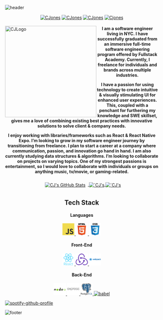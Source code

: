 <!--                                                                HEADER                                                                            -->

   ![header](https://capsule-render.vercel.app/api?type=waving&color=0:301D42,10:553373,20:7a49a5,30:6D4194,40:A17FC0,50:C9B6DB,60:A17FC0,70:6D4194,80:7a49a5,90:553373,100:301D42&height=180&text=CJ%20Jones&fontAlignY=35&animation=scaleIn&desc=Software%20Engineer&descAlign=80&descAlignY=59&descSize=30)
 
 <!--                                                                CONTACT ME                                                                       -->
<div>
   <p align="center">
   <p align="center" style="right:103%;"><a href="https://www.seejonesengineer.com/assets/CJsSoftwareEngineeringResume.24a34476.pdf" target="_blank"><img align="center" src="https://img.shields.io/badge/Resume-000000?style=for-the-badge&logo=resume&logoColor=white" alt="CJones"  /></a> <a href="https://www.linkedin.com/in/cjones1827/" target="_blank"><img align="center" src="https://img.shields.io/badge/LinkedIn-0077B5?style=for-the-badge&logo=linkedin&logoColor=white" alt="CJones" /></a> <a href="https://www.seejonesengineer.com/" target="_blank"><img align="center" src="https://img.shields.io/badge/Portfolio-000000?style=for-the-badge&logo=portfoliol&logoColor=white" alt="CJones"/></a> <a href="mailto:cj@seejonesengineer.com" target="blank"><img align="center" src="https://img.shields.io/badge/Email-D14836?style=for-the-badge&logo=gmail&logoColor=white" alt="Cjones" /></a>

  </p>
</div>
 
 <!--                                                                ABOUT ME                                                                         -->
<div>
  <img id='avatar' align="left" src= "https://i.imgur.com/crQOGMn.png" width='300' height='300' title='CJLogo'/>

  <h4 align="center" vertical-align="middle">
    <p align="center">I am a software engineer living in NYC. I have successfully graduated from an immersive full-time software engineering program offered by Fullstack Academy. Currently, I freelance for individuals and brands across multiple industries.
    </p>
    <p align="center">I have a passion for using technology to create intuitive & visually stimulating UI for enhanced user experiences. This, coupled with a penchant for furthering my knowledge and SWE skillset, gives me a love of combining existing best practices with innovative solutions to solve client & company needs.
    </p>
    <p align="center">I enjoy working with libraries/frameworks such as React & React Native Expo. I’m looking to grow in my software engineer journey by transitioning from freelance. I plan to start a career at a company where communication, passion, and innovation go hand in hand. I am also currently studying data structures & algorithms. I’m looking to collaborate on projects on varying topics. One of my strongest passions is entertainment, so I would love to collaborate with individuals or groups on anything music, tv/movie, or gaming-related.
    </p>
  </h4>
</div>

 <!--                                                                 Github Stats                                                                    -->
<p align='center' display='flex' justify-content='space-between'>
  <a href="https://github.com/cjones-87"> <img align="center" style="margin:0.5rem" src="https://github-readme-stats.vercel.app/api?username=cjones-87&custom_title=CJ's%20Github%20Stats&card_width=100&show_icons=true&line_height=33.5&count_private=true&theme=midnight-purple" alt="CJ's GitHub Stats" /> 
  </a> 
<a href="https://github.com/cjones-87">
  <img align="center" src="https://github-readme-stats.vercel.app/api/top-langs/?username=cjones-87&custom_title=CJ's%20Most%20Used%20Languages&theme=midnight-purple" alt=`CJ's Most Used Languages`/>
</a>
<a href="https://github.com/cjones-87">
  <img align="center" src="https://github-readme-streak-stats.herokuapp.com?user=cjones-87&hide_border=true&date_format=M%20j%5B%2C%20Y%5D&theme=midnight-purple" alt=`CJ's Github Streak`/>
</a>
</p>  

<p>
<!-- <img src="https://imgur.com/ncX7TVk.gif" width="350">  -->
</p>

<h2 align="center"> Tech Stack </h2>
  
<!--                                                                LANGUAGES                                                                          -->
<h4 align="center"> Languages </h4>
<div  align="center">
  <a href="https://developer.mozilla.org/en-US/docs/Web/JavaScript" target="_blank" rel="noreferrer">
    <img src="https://raw.githubusercontent.com/devicons/devicon/master/icons/javascript/javascript-original.svg" alt="javascript" width="40" height="40"/>
  </a>
  <a href="https://www.w3.org/html/" target="_blank" rel="noreferrer"> 
    <img src="https://raw.githubusercontent.com/devicons/devicon/master/icons/html5/html5-original-wordmark.svg" alt="html5" width="40" height="40"/>
  </a> 
  <a href="https://www.w3schools.com/css/" target="_blank" rel="noreferrer"> 
    <img src="https://raw.githubusercontent.com/devicons/devicon/master/icons/css3/css3-original-wordmark.svg" alt="css3" width="40" height="40"/> 
  </a>  
</div>
  <!--
  <a href="https://www.typescriptlang.org/" target="_blank" rel="noreferrer"> 
    <img src="https://raw.githubusercontent.com/devicons/devicon/master/icons/typescript/typescript-original.svg" alt="typescript" width="40" height="40"/> 
  </a> 
  <a href="https://www.python.org" target="_blank" rel="noreferrer"> 
    <img src="https://raw.githubusercontent.com/devicons/devicon/master/icons/python/python-original.svg" alt="python" width="40" height="40"/> 
  </a>
-->
  
<!--                                                                FRONT-END                                                                         -->
<h4 align="center"> Front-End </h4>
<div  align="center">
  <a href="https://reactjs.org/" target="_blank" rel="noreferrer"> 
    <img src="https://raw.githubusercontent.com/devicons/devicon/master/icons/react/react-original-wordmark.svg" alt="react" width="40" height="40"/> 
  </a> 
  <a href="https://redux.js.org" target="_blank" rel="noreferrer"> 
    <img src="https://raw.githubusercontent.com/devicons/devicon/master/icons/redux/redux-original.svg" alt="redux" width="40" height="40"/> 
  </a>
  <a href="https://webpack.js.org" target="_blank" rel="noreferrer"> 
    <img src="https://raw.githubusercontent.com/devicons/devicon/d00d0969292a6569d45b06d3f350f463a0107b0d/icons/webpack/webpack-original-wordmark.svg" alt="webpack" width="40" height="40"/> 
  </a>
  <!--
  <a href="https://getbootstrap.com" target="_blank" rel="noreferrer"> 
    <img src="https://raw.githubusercontent.com/devicons/devicon/master/icons/bootstrap/bootstrap-plain-wordmark.svg" alt="bootstrap" width="40" height="40"/> 
  </a>
  <a href="https://www.chartjs.org" target="_blank" rel="noreferrer"> 
    <img src="https://www.chartjs.org/media/logo-title.svg" alt="chartjs" width="40" height="40"/> 
  </a> 
  -->
</div>
<!--                                                                    BACKEND                                                                      -->
<h4 align="center"> Back-End </h4>
<div  align="center">
  <a href="https://nodejs.org" target="_blank" rel="noreferrer"> 
    <img src="https://raw.githubusercontent.com/devicons/devicon/master/icons/nodejs/nodejs-original-wordmark.svg" alt="nodejs" width="40" height="40"/>   </a>
  <a href="https://expressjs.com" target="_blank" rel="noreferrer"> 
    <img src="https://raw.githubusercontent.com/devicons/devicon/master/icons/express/express-original-wordmark.svg" alt="express" width="40" height="40"/> </a>
  </a>
  <a href="https://www.postgresql.org" target="_blank" rel="noreferrer"> 
    <img src="https://raw.githubusercontent.com/devicons/devicon/master/icons/postgresql/postgresql-original-wordmark.svg" alt="postgresql" width="40" height="40"/> 
  </a>
  <a href="https://babeljs.io/" target="_blank" rel="noreferrer"> 
    <img src="https://www.vectorlogo.zone/logos/babeljs/babeljs-icon.svg" alt="babel" width="40" height="40"/>
  </a> 
  <!--
  <a href="https://firebase.google.com/" target="_blank" rel="noreferrer"> 
    <img src="https://www.vectorlogo.zone/logos/firebase/firebase-icon.svg" alt="firebase" width="40" height="40"/> 
  </a>
  <a href="https://www.mongodb.com/" target="_blank" rel="noreferrer"> 
    <img src="https://raw.githubusercontent.com/devicons/devicon/master/icons/mongodb/mongodb-original-wordmark.svg" alt="mongodb" width="40" height="40"/> 
  </a>
-->
</div>


<!--                                                                Spotify                                                                          -->

[![spotify-github-profile](https://spotify-github-profile.vercel.app/api/view?uid=7jngi162r9ulpop20gz5hdyoo&cover_image=true&theme=default&bar_color=7d3ccd&bar_color_cover=false)](https://spotify-github-profile.vercel.app/api/view?uid=7jngi162r9ulpop20gz5hdyoo&redirect=true)

<!--                                                                FOOTER                                                                            -->
![footer](https://capsule-render.vercel.app/api?type=waving&color=0:301D42,10:553373,20:7a49a5,30:6D4194,40:A17FC0,50:C9B6DB,60:A17FC0,70:6D4194,80:7a49a5,90:553373,100:301D42&height=100&reversal=true&section=footer)
